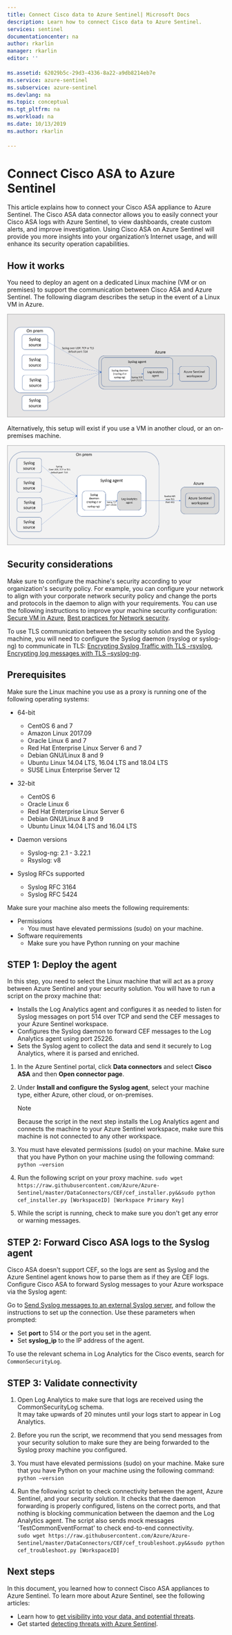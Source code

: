 ```yaml
---
title: Connect Cisco data to Azure Sentinel| Microsoft Docs
description: Learn how to connect Cisco data to Azure Sentinel.
services: sentinel
documentationcenter: na
author: rkarlin
manager: rkarlin
editor: ''

ms.assetid: 62029b5c-29d3-4336-8a22-a9db8214eb7e
ms.service: azure-sentinel
ms.subservice: azure-sentinel
ms.devlang: na
ms.topic: conceptual
ms.tgt_pltfrm: na
ms.workload: na
ms.date: 10/13/2019
ms.author: rkarlin

---
```

# Connect Cisco ASA to Azure Sentinel



This article explains how to connect your Cisco ASA appliance to Azure Sentinel. The Cisco ASA data connector allows you to easily connect your Cisco ASA logs with Azure Sentinel, to view dashboards, create custom alerts, and improve investigation. Using Cisco ASA on Azure Sentinel will provide you more insights into your organization’s Internet usage, and will enhance its security operation capabilities.​ 


## How it works

You need to deploy an agent on a dedicated Linux machine (VM or on premises) to support the communication between Cisco ASA and Azure Sentinel. The following diagram describes the setup in the event of a Linux VM in Azure.

 ![CEF in Azure](./media/connect-cef/cef-syslog-azure.png)

Alternatively, this setup will exist if you use a VM in another cloud, or an on-premises machine. 

 ![CEF on premises](./media/connect-cef/cef-syslog-onprem.png)


## Security considerations

Make sure to configure the machine's security according to your organization's security policy. For example, you can configure your network to align with your corporate network security policy and change the ports and protocols in the daemon to align with your requirements. You can use the following instructions to improve your machine security configuration:  [Secure VM in Azure](../virtual-machines/linux/security-policy.md), [Best practices for Network security](../security/fundamentals/network-best-practices.md).

To use TLS communication between the security solution and the Syslog machine, you will need to configure the Syslog daemon (rsyslog or syslog-ng) to communicate in TLS: [Encrypting Syslog Traffic with TLS -rsyslog](https://www.rsyslog.com/doc/v8-stable/tutorials/tls_cert_summary.html), [Encrypting log messages with TLS –syslog-ng](https://support.oneidentity.com/technical-documents/syslog-ng-open-source-edition/3.22/administration-guide/60#TOPIC-1209298).

 
## Prerequisites
Make sure the Linux machine you use as a proxy is running one of the following operating systems:

- 64-bit
  - CentOS 6 and 7
  - Amazon Linux 2017.09
  - Oracle Linux 6 and 7
  - Red Hat Enterprise Linux Server 6 and 7
  - Debian GNU/Linux 8 and 9
  - Ubuntu Linux 14.04 LTS, 16.04 LTS and 18.04 LTS
  - SUSE Linux Enterprise Server 12
- 32-bit
   - CentOS 6
   - Oracle Linux 6
   - Red Hat Enterprise Linux Server 6
   - Debian GNU/Linux 8 and 9
   - Ubuntu Linux 14.04 LTS and 16.04 LTS
 
 - Daemon versions
   - Syslog-ng: 2.1 - 3.22.1
   - Rsyslog: v8
  
 - Syslog RFCs supported
   - Syslog RFC 3164
   - Syslog RFC 5424
 
Make sure your machine also meets the following requirements: 
- Permissions
    - You must have elevated permissions (sudo) on your machine. 
- Software requirements
    - Make sure you have Python running on your machine
## STEP 1: Deploy the agent

In this step, you need to select the Linux machine that will act as a proxy between Azure Sentinel and your security solution. You will have to run a script on the proxy machine that:
- Installs the Log Analytics agent and configures it as needed to listen for Syslog messages on port 514 over TCP and send the CEF messages to your Azure Sentinel workspace.
- Configures the Syslog daemon to forward CEF messages to the Log Analytics agent using port 25226.
- Sets the Syslog agent to collect the data and send it securely to Log Analytics, where it is parsed and enriched.
 
 
1. In the Azure Sentinel portal, click **Data connectors** and select **Cisco ASA** and then **Open connector page**. 

1. Under **Install and configure the Syslog agent**, select your machine type, either Azure, other cloud, or on-premises. 
   > [!NOTE]
   > Because the script in the next step installs the Log Analytics agent and connects the machine to your Azure Sentinel workspace, make sure this machine is not connected to any other workspace.
1. You must have elevated permissions (sudo) on your machine. Make sure that you have Python on your machine using the following command: `python –version`

1. Run the following script on your proxy machine.
   `sudo wget https://raw.githubusercontent.com/Azure/Azure-Sentinel/master/DataConnectors/CEF/cef_installer.py&&sudo python cef_installer.py [WorkspaceID] [Workspace Primary Key]`
1. While the script is running, check to make sure you don't get any error or warning messages.

 
## STEP 2: Forward Cisco ASA logs to the Syslog agent

Cisco ASA doesn't support CEF, so the logs are sent as Syslog and the Azure Sentinel agent knows how to parse them as if they are CEF logs. Configure Cisco ASA to forward Syslog messages to your Azure workspace via the Syslog agent:

Go to [Send Syslog messages to an external Syslog server](https://aka.ms/asi-syslog-cisco-forwarding), and follow the instructions to set up the connection. Use these parameters when prompted:
- Set **port** to 514 or the port you set in the agent.
- Set **syslog_ip** to the IP address of the agent.

To use the relevant schema in Log Analytics for the Cisco events, search for `CommonSecurityLog`.

## STEP 3: Validate connectivity

1. Open Log Analytics to make sure that logs are received using the CommonSecurityLog schema.<br> It may take upwards of 20 minutes until your logs start to appear in Log Analytics. 

1. Before you run the script, we recommend that you send messages from your security solution to make sure they are being forwarded to the Syslog proxy machine you configured. 
1. You must have elevated permissions (sudo) on your machine. Make sure that you have Python on your machine using the following command: `python –version`
1. Run the following script to check connectivity between the agent, Azure Sentinel, and your security solution. It checks that the daemon forwarding is properly configured, listens on the correct ports, and that nothing is blocking communication between the daemon and the Log Analytics agent. The script also sends mock messages 'TestCommonEventFormat' to check end-to-end connectivity. <br>
 `sudo wget https://raw.githubusercontent.com/Azure/Azure-Sentinel/master/DataConnectors/CEF/cef_troubleshoot.py&&sudo python cef_troubleshoot.py [WorkspaceID]`





## Next steps
In this document, you learned how to connect Cisco ASA appliances to Azure Sentinel. To learn more about Azure Sentinel, see the following articles:
- Learn how to [get visibility into your data, and potential threats](quickstart-get-visibility.md).
- Get started [detecting threats with Azure Sentinel](tutorial-detect-threats-built-in.md).

